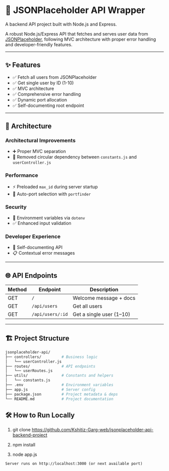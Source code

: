 # 📌 JSONPlaceholder API Wrapper
A backend API project built with Node.js and Express.



A robust Node.js/Express API that fetches and serves user data from [JSONPlaceholder](https://jsonplaceholder.typicode.com/users), following MVC architecture with proper error handling and developer-friendly features.

---

## ✨ Features
- ✅ Fetch all users from JSONPlaceholder  
- ✅ Get single user by ID (1-10)  
- ✅ MVC architecture  
- ✅ Comprehensive error handling  
- ✅ Dynamic port allocation  
- ✅ Self-documenting root endpoint  

---

## 🧱 Architecture

### Architectural Improvements
- ➕ Proper MVC separation  
- 🔁 Removed circular dependency between `constants.js` and `userController.js`  

### Performance
- ⚡ Preloaded `max_id` during server startup  
- 🚀 Auto-port selection with `portfinder`  

### Security
- 🔐 Environment variables via `dotenv`  
- ✅ Enhanced input validation  

### Developer Experience
- 🧾 Self-documenting API  
- 📋 Contextual error messages  

---

## 🌐 API Endpoints

| Method | Endpoint            | Description              |
|--------|---------------------|--------------------------|
| GET    | `/`                 | Welcome message + docs   |
| GET    | `/api/users`        | Get all users            |
| GET    | `/api/users/:id`    | Get a single user (1–10) |

---

## 🏗️ Project Structure

```bash
jsonplaceholder-api/
├── controllers/         # Business logic
│   └── userController.js
├── routes/              # API endpoints
│   └── userRoutes.js
├── utils/               # Constants and helpers
│   └── constants.js
├── .env                 # Environment variables
├── app.js               # Server config
├── package.json         # Project metadata & deps
└── README.md            # Project documentation
```

## 🛠 How to Run Locally
1. git clone https://github.com/Kshitiz-Garg-web/jsonplaceholder-api-backend-project

2. npm install

3. node app.js
```
Server runs on http://localhost:3000 (or next available port)